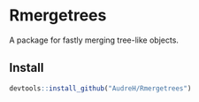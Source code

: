 Rmergetrees
================

A package for fastly merging tree-like objects.

Install
-------

``` r
devtools::install_github("AudreH/Rmergetrees")
```
